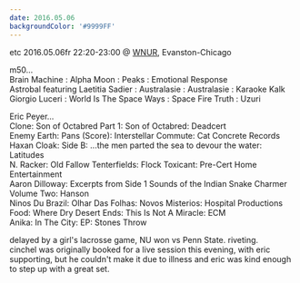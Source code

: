 ```yaml
---
date: 2016.05.06
backgroundColor: '#9999FF'
---
```


etc 2016.05.06fr 22:20-23:00 @ [WNUR](http://www.wnur.org/), Evanston-Chicago  

m50...  
Brain Machine : Alpha Moon : Peaks : Emotional Response  
Astrobal featuring Laetitia Sadier : Australasie : Australasie : Karaoke Kalk  
Giorgio Luceri : World Is The Space Ways : Space Fire Truth : Uzuri  

Eric Peyer...  
Clone: Son of Octabred Part 1: Son of Octabred: Deadcert  
Enemy Earth: Pans (Score): Interstellar Commute: Cat Concrete Records  
Haxan Cloak: Side B: ...the men parted the sea to devour the water: Latitudes  
N. Racker: Old Fallow Tenterfields: Flock Toxicant: Pre-Cert Home Entertainment  
Aaron Dilloway: Excerpts from Side 1 Sounds of the Indian Snake Charmer Volume Two: Hanson  
Ninos Du Brazil: Olhar Das Folhas: Novos Misterios: Hospital Productions  
Food: Where Dry Desert Ends: This Is Not A Miracle: ECM  
Anika: In The City: EP: Stones Throw  

delayed by a girl's lacrosse game, NU won vs Penn State. riveting.  
cinchel was originally booked for a live session this evening, with eric supporting, but he couldn't make it due to illness and eric was kind enough to step up with a great set.